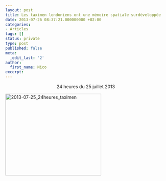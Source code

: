 ```yaml
---
layout: post
title: Les taximen londoniens ont une mémoire spatiale surdéveloppée
date: 2013-07-26 08:37:21.000000000 +02:00
categories:
- Articles
tags: []
status: private
type: post
published: false
meta:
  _edit_last: '2'
author:
  first_name: Nico
excerpt:
---
```

<p style="text-align: center;">24 heures du 25 juillet 2013</p>
<p><a href="https://hypnodingues.org/wp-content/uploads/2013/07/2013-07-25_24heures_taximen.jpg"><img class="aligncenter size-medium wp-image-2719" alt="2013-07-25_24heures_taximen" src="{{ site.url }}/assets/2013-07-25_24heures_taximen-300x255.jpg" width="300" height="255" /></a></p>
<p>&nbsp;</p>
<p>&nbsp;</p>
